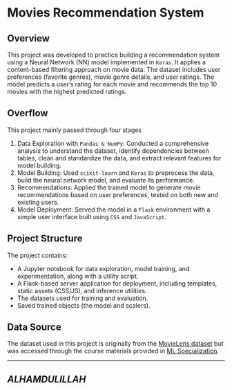 # Movies Recommendation System

## Overview
This project was developed to practice building a recommendation system using a Neural Network (NN) model implemented in `Keras`. It applies a content-based filtering approach on movie data. The dataset includes user preferences (favorite genres), movie genre details, and user ratings. The model predicts a user’s rating for each movie and recommends the top 10 movies with the highest predicted ratings.

## Overflow
This project mainly passed through four stages
1. Data Exploration with `Pandas & NumPy`: Conducted a comprehensive analysis to understand the dataset, identify dependencies between tables, clean and standardize the data, and extract relevant features for model building.
2. Model Building: Used `scikit-learn` and `Keras` to preprocess the data, build the neural network model, and evaluate its performance.
3. Recommendations: Applied the trained model to generate movie recommendations based on user preferences, tested on both new and existing users.
4. Model Deployment: Served the model in a `Flask` environment with a simple user interface built using `CSS` and `JavaScript`.

## Project Structure
The project contains:
- A Jupyter notebook for data exploration, model training, and experimentation, along with a utility script.
- A Flask-based server application for deployment, including templates, static assets (CSS/JS), and inference utilities.
- The datasets used for training and evaluation.
- Saved trained objects (the model and scalers).

## Data Source
The dataset used in this project is originally from the [MovieLens dataset](https://grouplens.org/datasets/movielens/latest/) but was accessed through the course materials provided in [ML Specialization](https://www.coursera.org/specializations/machine-learning-introduction).

---
***ALHAMDULILLAH***
---
